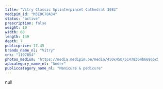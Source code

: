 ```yaml
---
title: "Vitry Classic Splinterpincet Cathedral 1083"
medipim_id: "M3E0C70A34"
status: "active"
prescription: false
weight: 10
width: 68
length: 149
depth: 7
publicprice: 17.45
brands_name_nl: "Vitry"
cnk: "1197854"
photos_medium: "https://media.medipim.be/media/450x450/51478364b66965c5c50a9ba97245c874.jpg"
apbcategory_name_nl: "Ander"
publiccategory_name_nl: "Manicure & pedicure"
---
```

null
